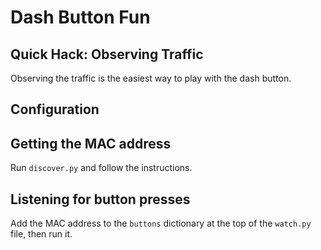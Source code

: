 # Dash Button Fun

## Quick Hack: Observing Traffic

Observing the traffic is the easiest way to play with the dash button. 

## Configuration

## Getting the MAC address

Run `discover.py` and follow the instructions.

## Listening for button presses

Add the MAC address to the `buttons` dictionary at the top of the `watch.py` file, then run it.
